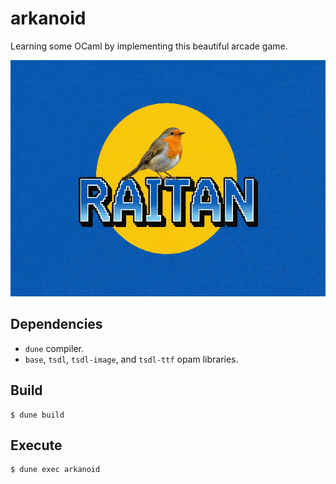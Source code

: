 # arkanoid

Learning some OCaml by implementing this beautiful arcade game.

![arkanoid.gif](res/arkanoid.gif)

## Dependencies

- `dune` compiler.
- `base`, `tsdl`, `tsdl-image`, and `tsdl-ttf` opam libraries.

## Build

```shell
$ dune build
```

## Execute

```shell
$ dune exec arkanoid
```
